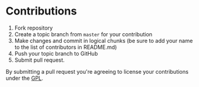 Contributions
=============

1. Fork repository
2. Create a topic branch from `master` for your contribution
3. Make changes and commit in logical chunks (be sure to add your name to the list of contributors in README.md)
4. Push your topic branch to GitHub
5. Submit pull request.

By submitting a pull request you're agreeing to license your contributions under the 
[GPL](https://github.com/drzax/wp-footnotes/blob/master/LICENSE).
